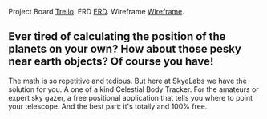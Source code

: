 Project Board [Trello](https://github.com/facebook/create-react-app).
ERD [ERD](https://github.com/facebook/create-react-app).
Wireframe [Wireframe](https://github.com/facebook/create-react-app).

## Ever tired of calculating the position of the planets on your own? How about those pesky near earth objects? Of course you have! 
The math is so repetitive and tedious. But here at SkyeLabs we have the solution for you. A one of a kind Celestial Body Tracker. 
For the amateurs or expert sky gazer, a free positional application that tells you where to point your telescope. 
And the best part: it's totally and 100% free.


